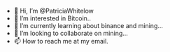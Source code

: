 - 👋 Hi, I’m @PatriciaWhitelow
- 👀 I’m interested in Bitcoin..
- 🌱 I’m currently learning about binance and mining...
- 💞️ I’m looking to collaborate on mining...
- 📫 How to reach me at my email.

<!---
PatriciaWhitelow/PatriciaWhitelow is a ✨ special ✨ repository because its `README.md` (this file) appears on your GitHub profile.
You can click the Preview link to take a look at your changes.
--->
